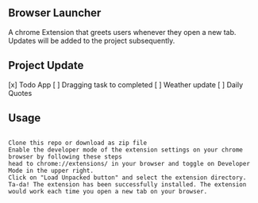## Browser Launcher

A chrome Extension that greets users whenever they open a new tab. Updates will be added to the project subsequently.

## Project Update
[x] Todo App
[ ] Dragging task to completed
[ ] Weather update
[ ] Daily Quotes


## Usage
``` Still in test mode before publishing on Chrome store

Clone this repo or download as zip file
Enable the developer mode of the extension settings on your chrome browser by following these steps
head to chrome://extensions/ in your browser and toggle on Developer Mode in the upper right.
Click on "Load Unpacked button" and select the extension directory.
Ta-da! The extension has been successfully installed. The extension would work each time you open a new tab on your browser.
